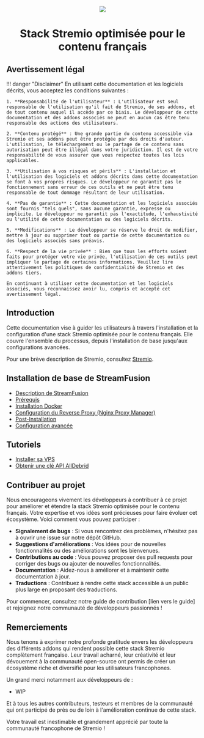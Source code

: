 <p align="center">
    <img src="https://stremio.stream/wp-content/uploads/guide-stremio-fr.webp">
</p>

<h1 align="center">Stack Stremio optimisée pour le contenu français</h1>

## Avertissement légal

!!! danger "Disclaimer"
    En utilisant cette documentation et les logiciels décrits, vous acceptez les conditions suivantes :

    1. **Responsabilité de l'utilisateur** : L'utilisateur est seul responsable de l'utilisation qu'il fait de Stremio, de ses addons, et de tout contenu auquel il accède par ce biais. Le développeur de cette documentation et des addons associés ne peut en aucun cas être tenu responsable des actions des utilisateurs.

    2. **Contenu protégé** : Une grande partie du contenu accessible via Stremio et ses addons peut être protégée par des droits d'auteur. L'utilisation, le téléchargement ou le partage de ce contenu sans autorisation peut être illégal dans votre juridiction. Il est de votre responsabilité de vous assurer que vous respectez toutes les lois applicables.

    3. **Utilisation à vos risques et périls** : L'installation et l'utilisation des logiciels et addons décrits dans cette documentation se font à vos propres risques. Le développeur ne garantit pas le fonctionnement sans erreur de ces outils et ne peut être tenu responsable de tout dommage résultant de leur utilisation.

    4. **Pas de garantie** : Cette documentation et les logiciels associés sont fournis "tels quels", sans aucune garantie, expresse ou implicite. Le développeur ne garantit pas l'exactitude, l'exhaustivité ou l'utilité de cette documentation ou des logiciels décrits.

    5. **Modifications** : Le développeur se réserve le droit de modifier, mettre à jour ou supprimer tout ou partie de cette documentation ou des logiciels associés sans préavis.

    6. **Respect de la vie privée** : Bien que tous les efforts soient faits pour protéger votre vie privée, l'utilisation de ces outils peut impliquer le partage de certaines informations. Veuillez lire attentivement les politiques de confidentialité de Stremio et des addons tiers.

    En continuant à utiliser cette documentation et les logiciels associés, vous reconnaissez avoir lu, compris et accepté cet avertissement légal.

## Introduction

Cette documentation vise à guider les utilisateurs à travers l'installation et la configuration d'une stack Stremio optimisée pour le contenu français. Elle couvre l'ensemble du processus, depuis l'installation de base jusqu'aux configurations avancées.

Pour une brève description de Stremio, consultez [Stremio](./Stremio/stremio.md).

## Installation de base de StreamFusion

- [Description de StreamFusion](./StreamFusion/streamfusion.md)
- [Prérequis](./StreamFusion/prerequis.md)
- [Installation Docker](./StreamFusion/docker_install.md)
- [Configuration du Reverse Proxy (Nginx Proxy Manager)](./StreamFusion/proxy_npm.md)
- [Post-Installation](./StreamFusion/post_install.md)
- [Configuration avancée](./StreamFusion/config_advanced.md)

## Tutoriels

- [Installer sa VPS](./How-To/secure_vps.md)
- [Obtenir une clé API AllDebrid](./How-To/apikey_alldebrid.md)

## Contribuer au projet

Nous encourageons vivement les développeurs à contribuer à ce projet pour améliorer et étendre la stack Stremio optimisée pour le contenu français. Votre expertise et vos idées sont précieuses pour faire évoluer cet écosystème. Voici comment vous pouvez participer :

- **Signalement de bugs** : Si vous rencontrez des problèmes, n'hésitez pas à ouvrir une issue sur notre dépôt GitHub.
- **Suggestions d'améliorations** : Vos idées pour de nouvelles fonctionnalités ou des améliorations sont les bienvenues.
- **Contributions au code** : Vous pouvez proposer des pull requests pour corriger des bugs ou ajouter de nouvelles fonctionnalités.
- **Documentation** : Aidez-nous à améliorer et à maintenir cette documentation à jour.
- **Traductions** : Contribuez à rendre cette stack accessible à un public plus large en proposant des traductions.

Pour commencer, consultez notre guide de contribution [lien vers le guide] et rejoignez notre communauté de développeurs passionnés !

## Remerciements

Nous tenons à exprimer notre profonde gratitude envers les développeurs des différents addons qui rendent possible cette stack Stremio complètement française. Leur travail acharné, leur créativité et leur dévouement à la communauté open-source ont permis de créer un écosystème riche et diversifié pour les utilisateurs francophones.

Un grand merci notamment aux développeurs de :

- WIP

Et à tous les autres contributeurs, testeurs et membres de la communauté qui ont participé de près ou de loin à l'amélioration continue de cette stack.

Votre travail est inestimable et grandement apprécié par toute la communauté francophone de Stremio !